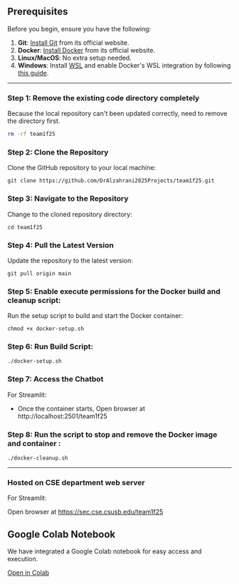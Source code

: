 ## Prerequisites

Before you begin, ensure you have the following:

1. **Git**: [Install Git](https://git-scm.com/) from its official website.
2. **Docker**: [Install Docker](https://www.docker.com) from its official website.
3. **Linux/MacOS**: No extra setup needed.
4. **Windows**: Install [WSL](https://learn.microsoft.com/en-us/windows/wsl/install) and enable Docker's WSL integration by following [this guide](https://docs.docker.com/desktop/windows/wsl/).

---

### Step 1: Remove the existing code directory completely

Because the local repository can't been updated correctly, need to remove the directory first.

```bash
rm -rf team1f25
```

### Step 2: Clone the Repository

Clone the GitHub repository to your local machine:

```
git clone https://github.com/DrAlzahrani2025Projects/team1f25.git
```

### Step 3: Navigate to the Repository

Change to the cloned repository directory:

```
cd team1f25
```

### Step 4: Pull the Latest Version

Update the repository to the latest version:

```
git pull origin main
```

### Step 5: Enable execute permissions for the Docker build and cleanup script:

Run the setup script to build and start the Docker container:

```
chmod +x docker-setup.sh
```

### Step 6: Run Build Script:

```
./docker-setup.sh
```

### Step 7: Access the Chatbot

For Streamlit:

- Once the container starts, Open browser at http://localhost:2501/team1f25
  

### Step 8: Run the script to stop and remove the Docker image and container :

```
./docker-cleanup.sh
```

---

### Hosted on CSE department web server

For Streamlit:

Open browser at https://sec.cse.csusb.edu/team1f25

## Google Colab Notebook  

We have integrated a Google Colab notebook for easy access and execution.

[Open in Colab](https://colab.research.google.com/drive/1tf7gLr7rv-YE5rZq6R0iJzA3-MUVs38N?usp=sharing)

